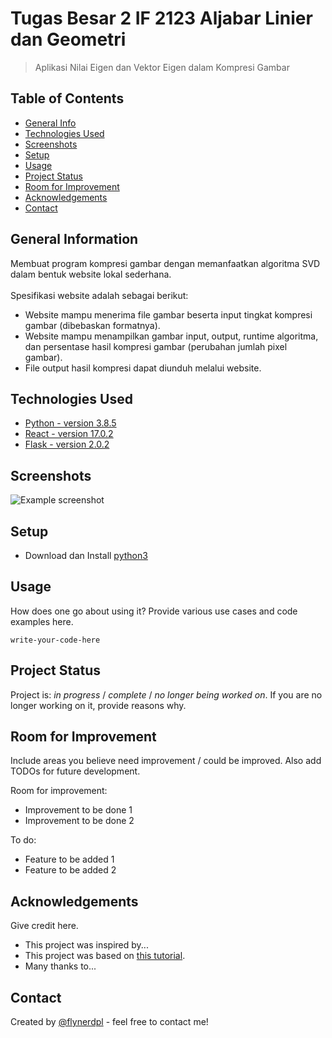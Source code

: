 # Tugas Besar 2 IF 2123 Aljabar Linier dan Geometri
> Aplikasi Nilai Eigen dan Vektor Eigen dalam Kompresi Gambar

## Table of Contents
* [General Info](#general-information)
* [Technologies Used](#technologies-used)
* [Screenshots](#screenshots)
* [Setup](#setup)
* [Usage](#usage)
* [Project Status](#project-status)
* [Room for Improvement](#room-for-improvement)
* [Acknowledgements](#acknowledgements)
* [Contact](#contact)
<!-- * [License](#license) -->

## General Information
Membuat program kompresi gambar dengan memanfaatkan algoritma SVD dalam bentuk 
website lokal sederhana. <br /> <br />
Spesifikasi website adalah sebagai berikut: 
- Website mampu menerima file gambar beserta input tingkat kompresi gambar 
(dibebaskan formatnya).
- Website mampu menampilkan gambar input, output, runtime algoritma, dan persentase 
hasil kompresi gambar (perubahan jumlah pixel gambar).
- File output hasil kompresi dapat diunduh melalui website.
<!-- You don't have to answer all the questions - just the ones relevant to your project. -->


## Technologies Used
- [Python - version 3.8.5](https://en.wikipedia.org/wiki/Python_(programming_language)) 
- [React - version 17.0.2](https://en.wikipedia.org/wiki/React_(JavaScript_library)) 
- [Flask - version 2.0.2](https://en.wikipedia.org/wiki/Flask_(web_framework)) 

## Screenshots
![Example screenshot](./img/screenshot.png)
<!-- If you have screenshots you'd like to share, include them here. -->


## Setup
- Download dan Install [python3](https://www.python.org/downloads/)




## Usage
How does one go about using it?
Provide various use cases and code examples here.

`write-your-code-here`


## Project Status
Project is: _in progress_ / _complete_ / _no longer being worked on_. If you are no longer working on it, provide reasons why.


## Room for Improvement
Include areas you believe need improvement / could be improved. Also add TODOs for future development.

Room for improvement:
- Improvement to be done 1
- Improvement to be done 2

To do:
- Feature to be added 1
- Feature to be added 2


## Acknowledgements
Give credit here.
- This project was inspired by...
- This project was based on [this tutorial](https://www.example.com).
- Many thanks to...


## Contact
Created by [@flynerdpl](https://www.flynerd.pl/) - feel free to contact me!


<!-- Optional -->
<!-- ## License -->
<!-- This project is open source and available under the [... License](). -->

<!-- You don't have to include all sections - just the one's relevant to your project -->
